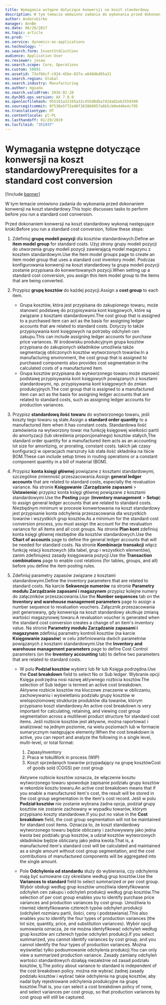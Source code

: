 ```yaml
---
title: Wymagania wstępne dotyczące konwersji na koszt standardowy
description: W tym temacie omówiono zadania do wykonania przed dokonaniem konwersji na koszt standardowy.
author: AndersGirke
manager: AnnBe
ms.date: 06/20/2017
ms.topic: article
ms.prod: ''
ms.service: dynamics-ax-applications
ms.technology: ''
ms.search.form: InventStdCostConv
audience: Application User
ms.reviewer: josaw
ms.search.scope: Core, Operations
ms.custom: 50891
ms.assetid: 73af66cf-c924-45be-837a-a648dbd05a31
ms.search.region: Global
ms.search.industry: Manufacturing
ms.author: mguada
ms.search.validFrom: 2016-02-28
ms.dyn365.ops.version: AX 7.0.0
ms.openlocfilehash: 955191a32165a32c455d0dba7424a82eb2559399
ms.sourcegitcommit: 0f530e5f72a40f383868957a6b5cb0e446e4c795
ms.translationtype: HT
ms.contentlocale: pl-PL
ms.lasthandoff: 01/29/2019
ms.locfileid: "351937"
---
```

# <a name="prerequisites-for-a-standard-cost-conversion"></a><span data-ttu-id="cb39b-103">Wymagania wstępne dotyczące konwersji na koszt standardowy</span><span class="sxs-lookup"><span data-stu-id="cb39b-103">Prerequisites for a standard cost conversion</span></span>

[!include [banner](../includes/banner.md)]

<span data-ttu-id="cb39b-104">W tym temacie omówiono zadania do wykonania przed dokonaniem konwersji na koszt standardowy.</span><span class="sxs-lookup"><span data-stu-id="cb39b-104">This topic discusses tasks to perform before you run a standard cost conversion.</span></span> 

<span data-ttu-id="cb39b-105">Przed dokonaniem konwersji na koszt standardowy wykonaj następujące kroki:</span><span class="sxs-lookup"><span data-stu-id="cb39b-105">Before you run a standard cost conversion, follow these steps:</span></span>

1.  <span data-ttu-id="cb39b-106">Zdefiniuj **grupę modeli pozycji** dla kosztów standardowych.</span><span class="sxs-lookup"><span data-stu-id="cb39b-106">Define an **item model group** for standard costs.</span></span> <span data-ttu-id="cb39b-107">Użyj strony grupy modeli pozycji do utworzenia grupy modeli pozycji zawierającą model magazynu z kosztem standardowym.</span><span class="sxs-lookup"><span data-stu-id="cb39b-107">Use the Item model groups page to create an item model group that uses a standard cost inventory model.</span></span> <span data-ttu-id="cb39b-108">Podczas konfigurowania konwersji na koszt standardowy ta grupa modeli pozycji zostanie przypisana do konwertowanych pozycji.</span><span class="sxs-lookup"><span data-stu-id="cb39b-108">When setting up a standard cost conversion, you assign this item model group to the items that are being converted.</span></span>
2.  <span data-ttu-id="cb39b-109">Przypisz **grupę kosztów** do każdej pozycji.</span><span class="sxs-lookup"><span data-stu-id="cb39b-109">Assign a **cost group** to each item.</span></span>
    -   <span data-ttu-id="cb39b-110">Grupa kosztów, która jest przypisana do zakupionego towaru, może stanowić podstawę do przypisywania kont księgowych, które są związane z kosztami standardowymi.</span><span class="sxs-lookup"><span data-stu-id="cb39b-110">The cost group that is assigned to a purchased item can act as the basis for assigning ledger accounts that are related to standard costs.</span></span> <span data-ttu-id="cb39b-111">Dotyczy to także przypisywania kont księgowych na potrzeby odchyleń cen zakupu.</span><span class="sxs-lookup"><span data-stu-id="cb39b-111">This can include assigning ledger accounts for purchase price variances.</span></span> <span data-ttu-id="cb39b-112">W środowisku produkcyjnym grupa kosztów przypisana do zakupionych składników umożliwia także segmentację obliczonych kosztów wytworzonych towarów.</span><span class="sxs-lookup"><span data-stu-id="cb39b-112">In a manufacturing environment, the cost group that is assigned to purchased components also provides cost segmentation in the calculated costs of a manufactured item.</span></span>
    -   <span data-ttu-id="cb39b-113">Grupa kosztów przypisana do wytworzonego towaru może stanowić podstawę przypisywania kont księgowych powiązanych z kosztami standardowymi, np. przypisywania kont księgowych do zmian produkcyjnych.</span><span class="sxs-lookup"><span data-stu-id="cb39b-113">The cost group that is assigned to a manufactured item can act as the basis for assigning ledger accounts that are related to standard costs, such as assigning ledger accounts for production variances.</span></span>

3.  <span data-ttu-id="cb39b-114">Przypisz **standardową ilość towaru** do wytworzonego towaru, jeśli koszty tego towaru są stałe.</span><span class="sxs-lookup"><span data-stu-id="cb39b-114">Assign a **standard order quantity** to a manufactured item when it has constant costs.</span></span> <span data-ttu-id="cb39b-115">Standardowa ilość zamówienia na wytworzony towar ma funkcję księgowej wielkości partii do amortyzacji (lub określenia proporcjonalnego) kosztów stałych,</span><span class="sxs-lookup"><span data-stu-id="cb39b-115">The standard order quantity for a manufactured item acts as an accounting lot size for amortizing, or prorating, constant costs.</span></span> <span data-ttu-id="cb39b-116">takich jak czasy konfiguracji w operacjach marszruty lub stała ilość składnika na liście BOM.</span><span class="sxs-lookup"><span data-stu-id="cb39b-116">These can include setup times in routing operations or a constant component quantity in a bill of material (BOM).</span></span>
4.  <span data-ttu-id="cb39b-117">Przypisz **konta księgi głównej** powiązane z kosztami standardowymi, szczególnie zmienność przeszacowania.</span><span class="sxs-lookup"><span data-stu-id="cb39b-117">Assign **general ledger accounts** that are related to standard costs, especially the revaluation variance.</span></span> <span data-ttu-id="cb39b-118">Na stronie **Księgowanie** (**Zarządzanie zapasami** &gt; **Ustawienia**) przypisz konta księgi głównej powiązane z kosztami standardowymi.</span><span class="sxs-lookup"><span data-stu-id="cb39b-118">Use the **Posting** page (**Inventory management** &gt; **Setup**) to assign general ledger accounts that are related to standard costs.</span></span> <span data-ttu-id="cb39b-119">Niezbędnym minimum w procesie konwertowania na koszt standardowy jest przypisanie konta odchylenia przeszacowania dla wszystkich towarów i wszystkich grup kosztów.</span><span class="sxs-lookup"><span data-stu-id="cb39b-119">As a minimum for the standard cost conversion process, you must assign the account for the revaluation variance for all items and all cost groups.</span></span> <span data-ttu-id="cb39b-120">Na stronie **Plan kont** zdefiniuj konta księgi głównej niezbędne dla kosztów standardowych.</span><span class="sxs-lookup"><span data-stu-id="cb39b-120">Use the **Chart of accounts** page to define the general ledger accounts that will be needed for standard costs.</span></span> <span data-ttu-id="cb39b-121">Na stronie **Kombinacje transakcji** włącz funkcję relacji kosztowych (dla tabel, grup i wszystkich elementów), zanim zdefiniujesz zasady księgowania pozycji.</span><span class="sxs-lookup"><span data-stu-id="cb39b-121">Use the **Transaction combinations** page to enable cost relations (for tables, groups, and all) before you define the item posting rules.</span></span>
5.  <span data-ttu-id="cb39b-122">Zdefiniuj parametry zapasów związane z kosztami standardowymi.</span><span class="sxs-lookup"><span data-stu-id="cb39b-122">Define the inventory parameters that are related to standard costs.</span></span> <span data-ttu-id="cb39b-123">Na karcie **Sekwencje numerów** na stronie **Parametry modułu Zarządzanie zapasami i magazynem** przypisz kolejne numery do załączników przeszacowania.</span><span class="sxs-lookup"><span data-stu-id="cb39b-123">Use the **Number sequences** tab on the **Inventory and warehouse management parameters** page to assign a number sequence to revaluation vouchers.</span></span> <span data-ttu-id="cb39b-124">Załącznik przeszacowania jest generowany, gdy konwersja na koszt standardowy skutkuje zmianą wartości magazynowej towaru.</span><span class="sxs-lookup"><span data-stu-id="cb39b-124">A revaluation voucher is generated when the standard cost conversion creates a change of an item's inventory value.</span></span> <span data-ttu-id="cb39b-125">Na stronie **Parametry modułu Zarządzanie zapasami i magazynem** zdefiniuj parametry kontroli kosztów (na karcie **Księgowanie zapasów**) w celu zdefiniowania dwóch parametrów powiązanych z kosztami standardowymi.</span><span class="sxs-lookup"><span data-stu-id="cb39b-125">Use the **Inventory and warehouse management parameters** page to define Cost Control parameters (on the **Inventory accounting** tab) to define two parameters that are related to standard costs.</span></span>
    -   <span data-ttu-id="cb39b-126">W polu **Podział kosztów** wybierz lub Nr lub Księga podrzędna.</span><span class="sxs-lookup"><span data-stu-id="cb39b-126">Use the **Cost breakdown** field to select No or Sub ledger.</span></span> <span data-ttu-id="cb39b-127">Wybranie opcji Księga podrzędna nosi nazwę aktywnego rozbicia kosztów.</span><span class="sxs-lookup"><span data-stu-id="cb39b-127">The selection of Sub ledger is termed an active cost breakdown.</span></span> <span data-ttu-id="cb39b-128">Aktywne rozbicie kosztów ma kluczowe znaczenie w obliczaniu, zachowywaniu i wyświetlaniu podziału grupy kosztów w wielopoziomowej strukturze produktów dla towarów, którym przypisano koszt standardowy.</span><span class="sxs-lookup"><span data-stu-id="cb39b-128">An active cost breakdown is very important for calculating, retaining, and viewing cost group segmentation across a multilevel product structure for standard cost items.</span></span> <span data-ttu-id="cb39b-129">Jeśli rozbicie kosztów jest aktywne, można raportować i analizować na jednym poziomie, na wielu poziomach lub w formacie sumarycznym następujące elementy:</span><span class="sxs-lookup"><span data-stu-id="cb39b-129">When the cost breakdown is active, you can report and analyze the following in a single level, multi-level, or total format:</span></span>
        1.  <span data-ttu-id="cb39b-130">Zapasy</span><span class="sxs-lookup"><span data-stu-id="cb39b-130">Inventory</span></span>
        2.  <span data-ttu-id="cb39b-131">Praca w toku</span><span class="sxs-lookup"><span data-stu-id="cb39b-131">Work in process (WIP)</span></span>
        3.  <span data-ttu-id="cb39b-132">Koszt sprzedanych towarów przypadający na grupę kosztów</span><span class="sxs-lookup"><span data-stu-id="cb39b-132">Cost of goods sold (COGS) per cost group</span></span>

        <span data-ttu-id="cb39b-133">Aktywne rozbicie kosztów oznacza, że włączenie kosztu wytworzonego towaru spowoduje zapisanie podziału grupy kosztów w rekordzie kosztu towaru.</span><span class="sxs-lookup"><span data-stu-id="cb39b-133">An active cost breakdown means that if you enable a manufactured item's cost, the result will be stored in the cost group segmentation in the item's cost record.</span></span> <span data-ttu-id="cb39b-134">Jeśli w polu **Podział kosztów** nie zostanie wybrana żadna opcja, podział grupy kosztów nie zostanie zachowany w wypadku towarów, którym przypisano koszty standardowe.</span><span class="sxs-lookup"><span data-stu-id="cb39b-134">If you put no value in the **Cost breakdown** field, the cost group segmentation will not be maintained for standard cost items.</span></span> <span data-ttu-id="cb39b-135">Oznacza to, że koszt standardowy wytworzonego towaru będzie obliczany i zachowywany jako jedna kwota bez podziału grup kosztów, a udział kosztów wytworzonych składników będzie obliczany jako jedna kwota.</span><span class="sxs-lookup"><span data-stu-id="cb39b-135">That is, a manufactured item's standard cost will be calculated and maintained as a single amount without cost group segmentation, and the cost contributions of manufactured components will be aggregated into the single amount.</span></span>
    -   <span data-ttu-id="cb39b-136">Pole **Odchylenia od standardu** służy do wybierania, czy odchylenia mają być sumowane czy określane według grup kosztów.</span><span class="sxs-lookup"><span data-stu-id="cb39b-136">Use the **Variances to standard** field to select summarized or per cost group.</span></span> <span data-ttu-id="cb39b-137">Wybór obsługi według grup kosztów umożliwia identyfikowanie odchyleń cen zakupu i odchyleń produkcji według grup kosztów.</span><span class="sxs-lookup"><span data-stu-id="cb39b-137">The selection of per cost group enables you to identify purchase price variances and production variances by cost group.</span></span> <span data-ttu-id="cb39b-138">Umożliwia to również identyfikowanie czterech typów odchyleń produkcji (odchyleń rozmiaru partii, ilości, ceny i podstawiania).</span><span class="sxs-lookup"><span data-stu-id="cb39b-138">This also enables you to identify the four types of production variances (the lot size, quantity, price, and substitution variances).</span></span> <span data-ttu-id="cb39b-139">Wybór opcji sumowania oznacza, że nie można identyfikować odchyleń według grup kosztów ani czterech typów odchyleń produkcji.</span><span class="sxs-lookup"><span data-stu-id="cb39b-139">If you select summarized, you cannot identify variances by cost group, and you cannot identify the four types of production variances.</span></span> <span data-ttu-id="cb39b-140">Można wyświetlać tylko podsumowanie odchylenia produkcji.</span><span class="sxs-lookup"><span data-stu-id="cb39b-140">You can only view a summarized production variance.</span></span> <span data-ttu-id="cb39b-141">Zasady zamiany odchyleń wartości standardowych działają niezależnie od zasad podziału kosztów, tj.</span><span class="sxs-lookup"><span data-stu-id="cb39b-141">The policy about variance to standard is independent of the cost breakdown policy.</span></span> <span data-ttu-id="cb39b-142">można nie wybrać żadnej zasady podziału kosztów i wybrać takie odchylenia na grupę kosztów, aby nadal były rejestrowane odchylenia produkcyjne na grupę kosztów.</span><span class="sxs-lookup"><span data-stu-id="cb39b-142">That is, you can select a cost breakdown policy of none, and select variances per cost group, so that production variances by cost group will still be captured.</span></span>





